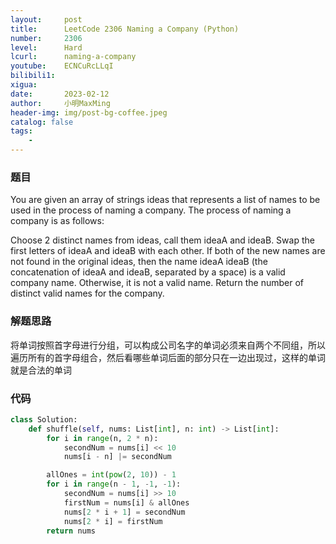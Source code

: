 ```yaml
---
layout:     post
title:      LeetCode 2306 Naming a Company (Python)
number:     2306
level:      Hard
lcurl:      naming-a-company
youtube:    ECNCuRcLLqI
bilibili1:  
xigua:      
date:       2023-02-12
author:     小明MaxMing
header-img: img/post-bg-coffee.jpeg
catalog: false
tags:
    - 
---
```


### 题目

You are given an array of strings ideas that represents a list of names to be used in the process of naming a company. The process of naming a company is as follows:

Choose 2 distinct names from ideas, call them ideaA and ideaB.
Swap the first letters of ideaA and ideaB with each other.
If both of the new names are not found in the original ideas, then the name ideaA ideaB (the concatenation of ideaA and ideaB, separated by a space) is a valid company name.
Otherwise, it is not a valid name.
Return the number of distinct valid names for the company.

### 解题思路

将单词按照首字母进行分组，可以构成公司名字的单词必须来自两个不同组，所以遍历所有的首字母组合，然后看哪些单词后面的部分只在一边出现过，这样的单词就是合法的单词

### 代码
```python
class Solution:
    def shuffle(self, nums: List[int], n: int) -> List[int]:
        for i in range(n, 2 * n):
            secondNum = nums[i] << 10
            nums[i - n] |= secondNum

        allOnes = int(pow(2, 10)) - 1
        for i in range(n - 1, -1, -1):
            secondNum = nums[i] >> 10
            firstNum = nums[i] & allOnes
            nums[2 * i + 1] = secondNum
            nums[2 * i] = firstNum
        return nums
```
